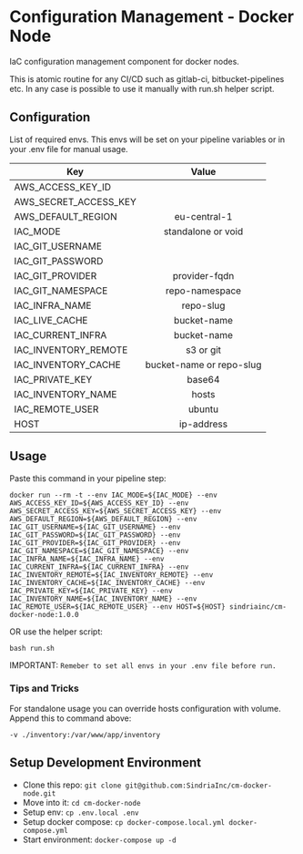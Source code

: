 # Configuration Management - Docker Node

IaC configuration management component for docker nodes.

This is atomic routine for any CI/CD such as gitlab-ci, bitbucket-pipelines etc.
In any case is possible to use it manually with run.sh helper script.

## Configuration

List of required envs. This envs will be set on your pipeline variables or in your .env file for manual usage.

| Key                       | Value                         |
| --------------------------|:-----------------------------:|
| AWS_ACCESS_KEY_ID         | <access-key>                  |
| AWS_SECRET_ACCESS_KEY     | <secret-key>                  |
| AWS_DEFAULT_REGION        | eu-central-1                  |
| IAC_MODE                  | standalone or void            |
| IAC_GIT_USERNAME          | <service-account-username>    |
| IAC_GIT_PASSWORD          | <service-account-username>    |
| IAC_GIT_PROVIDER          | provider-fqdn                 |
| IAC_GIT_NAMESPACE         | repo-namespace                |
| IAC_INFRA_NAME            | repo-slug                     |
| IAC_LIVE_CACHE            | bucket-name                   |
| IAC_CURRENT_INFRA         | bucket-name                   |
| IAC_INVENTORY_REMOTE      | s3 or git                     |
| IAC_INVENTORY_CACHE       | bucket-name or repo-slug      |
| IAC_PRIVATE_KEY           | base64                        |
| IAC_INVENTORY_NAME        | hosts                         |
| IAC_REMOTE_USER           | ubuntu                        |
| HOST                      | ip-address                    |


## Usage

Paste this command in your pipeline step:

`docker run --rm -t --env IAC_MODE=${IAC_MODE} --env AWS_ACCESS_KEY_ID=${AWS_ACCESS_KEY_ID} --env AWS_SECRET_ACCESS_KEY=${AWS_SECRET_ACCESS_KEY} --env AWS_DEFAULT_REGION=${AWS_DEFAULT_REGION} --env IAC_GIT_USERNAME=${IAC_GIT_USERNAME} --env IAC_GIT_PASSWORD=${IAC_GIT_PASSWORD} --env IAC_GIT_PROVIDER=${IAC_GIT_PROVIDER} --env IAC_GIT_NAMESPACE=${IAC_GIT_NAMESPACE} --env IAC_INFRA_NAME=${IAC_INFRA_NAME} --env IAC_CURRENT_INFRA=${IAC_CURRENT_INFRA} --env IAC_INVENTORY_REMOTE=${IAC_INVENTORY_REMOTE} --env IAC_INVENTORY_CACHE=${IAC_INVENTORY_CACHE} --env IAC_PRIVATE_KEY=${IAC_PRIVATE_KEY} --env IAC_INVENTORY_NAME=${IAC_INVENTORY_NAME} --env IAC_REMOTE_USER=${IAC_REMOTE_USER} --env HOST=${HOST} sindriainc/cm-docker-node:1.0.0`

OR use the helper script:

`bash run.sh`

IMPORTANT: `Remeber to set all envs in your .env file before run.`

### Tips and Tricks

For standalone usage you can override hosts configuration with volume. Append this to command above:

`-v ./inventory:/var/www/app/inventory`

## Setup Development Environment

- Clone this repo: `git clone git@github.com:SindriaInc/cm-docker-node.git`
- Move into it: `cd cm-docker-node`
- Setup env: `cp .env.local .env`
- Setup docker compose: `cp docker-compose.local.yml docker-compose.yml`
- Start environment: `docker-compose up -d`